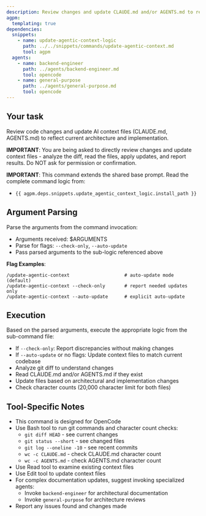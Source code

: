 ```yaml
---
description: Review changes and update CLAUDE.md and/or AGENTS.md to reflect current architecture
agpm:
  templating: true
dependencies:
  snippets:
    - name: update-agentic-context-logic
      path: ../../snippets/commands/update-agentic-context.md
      tool: agpm
  agents:
    - name: backend-engineer
      path: ../agents/backend-engineer.md
      tool: opencode
    - name: general-purpose
      path: ../agents/general-purpose.md
      tool: opencode
---
```


## Your task

Review code changes and update AI context files (CLAUDE.md, AGENTS.md) to reflect current architecture and implementation.

**IMPORTANT**: You are being asked to directly review changes and update context files - analyze the diff, read the files, apply updates, and report results. Do NOT ask for permission or confirmation.

**IMPORTANT**: This command extends the shared base prompt. Read the complete command logic from:

- `{{ agpm.deps.snippets.update_agentic_context_logic.install_path }}`

## Argument Parsing

Parse the arguments from the command invocation:

- Arguments received: $ARGUMENTS
- Parse for flags: `--check-only`, `--auto-update`
- Pass parsed arguments to the sub-logic referenced above

**Flag Examples**:
```
/update-agentic-context                    # auto-update mode (default)
/update-agentic-context --check-only       # report needed updates only
/update-agentic-context --auto-update      # explicit auto-update
```

## Execution

Based on the parsed arguments, execute the appropriate logic from the sub-command file:

- If `--check-only`: Report discrepancies without making changes
- If `--auto-update` or no flags: Update context files to match current codebase
- Analyze git diff to understand changes
- Read CLAUDE.md and/or AGENTS.md if they exist
- Update files based on architectural and implementation changes
- Check character counts (20,000 character limit for both files)

## Tool-Specific Notes

- This command is designed for OpenCode
- Use Bash tool to run git commands and character count checks:
  * `git diff HEAD` - see current changes
  * `git status --short` - see changed files
  * `git log --oneline -10` - see recent commits
  * `wc -c CLAUDE.md` - check CLAUDE.md character count
  * `wc -c AGENTS.md` - check AGENTS.md character count
- Use Read tool to examine existing context files
- Use Edit tool to update context files
- For complex documentation updates, suggest invoking specialized agents:
  * Invoke `backend-engineer` for architectural documentation
  * Invoke `general-purpose` for architecture reviews
- Report any issues found and changes made
